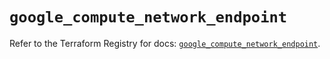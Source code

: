 # `google_compute_network_endpoint`

Refer to the Terraform Registry for docs: [`google_compute_network_endpoint`](https://registry.terraform.io/providers/hashicorp/google/6.39.0/docs/resources/compute_network_endpoint).
